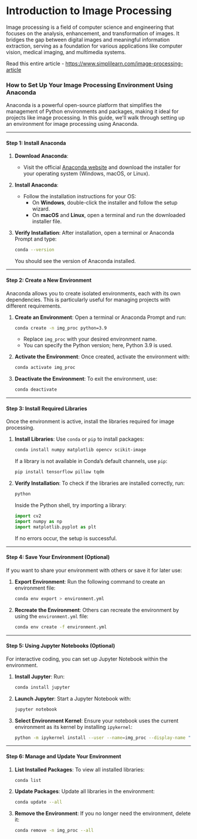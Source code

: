 # Introduction to Image Processing 

Image processing is a field of computer science and engineering that focuses on the analysis, enhancement, and transformation of images. It bridges the gap between digital images and meaningful information extraction, serving as a foundation for various applications like computer vision, medical imaging, and multimedia systems.

Read this entire article - https://www.simplilearn.com/image-processing-article


### **How to Set Up Your Image Processing Environment Using Anaconda**

Anaconda is a powerful open-source platform that simplifies the management of Python environments and packages, making it ideal for projects like image processing. In this guide, we'll walk through setting up an environment for image processing using Anaconda.

---

#### **Step 1: Install Anaconda**
1. **Download Anaconda**:
   - Visit the official [Anaconda website](https://www.anaconda.com/products/distribution) and download the installer for your operating system (Windows, macOS, or Linux).

2. **Install Anaconda**:
   - Follow the installation instructions for your OS:
     - On **Windows**, double-click the installer and follow the setup wizard.
     - On **macOS** and **Linux**, open a terminal and run the downloaded installer file.

3. **Verify Installation**:
   After installation, open a terminal or Anaconda Prompt and type:

   ```bash
   conda --version
   ```

   You should see the version of Anaconda installed.

---

#### **Step 2: Create a New Environment**
Anaconda allows you to create isolated environments, each with its own dependencies. This is particularly useful for managing projects with different requirements.

1. **Create an Environment**:
   Open a terminal or Anaconda Prompt and run:

   ```bash
   conda create -n img_proc python=3.9
   ```

   - Replace `img_proc` with your desired environment name.
   - You can specify the Python version; here, Python 3.9 is used.

2. **Activate the Environment**:
   Once created, activate the environment with:

   ```bash
   conda activate img_proc
   ```

3. **Deactivate the Environment**:
   To exit the environment, use:

   ```bash
   conda deactivate
   ```

---

#### **Step 3: Install Required Libraries**
Once the environment is active, install the libraries required for image processing.

1. **Install Libraries**:
   Use `conda` or `pip` to install packages:

   ```bash
   conda install numpy matplotlib opencv scikit-image
   ```

   If a library is not available in Conda’s default channels, use `pip`:

   ```bash
   pip install tensorflow pillow tqdm
   ```

2. **Verify Installation**:
   To check if the libraries are installed correctly, run:

   ```bash
   python
   ```

   Inside the Python shell, try importing a library:

   ```python
   import cv2
   import numpy as np
   import matplotlib.pyplot as plt
   ```

   If no errors occur, the setup is successful.

---

#### **Step 4: Save Your Environment (Optional)**
If you want to share your environment with others or save it for later use:

1. **Export Environment**:
   Run the following command to create an environment file:

   ```bash
   conda env export > environment.yml
   ```

2. **Recreate the Environment**:
   Others can recreate the environment by using the `environment.yml` file:

   ```bash
   conda env create -f environment.yml
   ```

---

#### **Step 5: Using Jupyter Notebooks (Optional)**
For interactive coding, you can set up Jupyter Notebook within the environment.

1. **Install Jupyter**:
   Run:

   ```bash
   conda install jupyter
   ```

2. **Launch Jupyter**:
   Start a Jupyter Notebook with:

   ```bash
   jupyter notebook
   ```

3. **Select Environment Kernel**:
   Ensure your notebook uses the current environment as its kernel by installing `ipykernel`:

   ```bash
   python -m ipykernel install --user --name=img_proc --display-name "Python (img_proc)"
   ```

---

#### **Step 6: Manage and Update Your Environment**
1. **List Installed Packages**:
   To view all installed libraries:

   ```bash
   conda list
   ```

2. **Update Packages**:
   Update all libraries in the environment:

   ```bash
   conda update --all
   ```

3. **Remove the Environment**:
   If you no longer need the environment, delete it:

   ```bash
   conda remove -n img_proc --all
   ```
